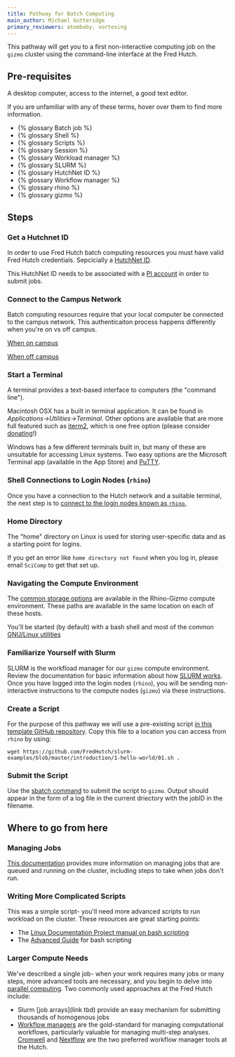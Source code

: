 ```yaml
---
title: Pathway for Batch Computing
main_author: Michael Gutteridge
primary_reviewers: atombaby, vortexing
---
```


This pathway will get you to a first non-interactive computing job on the `gizmo` cluster using the command-line interface at the Fred Hutch.  

## Pre-requisites
A desktop computer, access to the internet, a good text editor.

If you are unfamiliar with any of these terms, hover over them to find more information.  
 - {% glossary Batch job %}
 - {% glossary Shell %}
 - {% glossary Scripts %}
 - {% glossary Session %}
 - {% glossary Workload manager %}
 - {% glossary SLURM %}
 - {% glossary HutchNet ID %}
 - {% glossary Workflow manager %}
 - {% glossary rhino %}
 - {% glossary gizmo %}

## Steps

### Get a Hutchnet ID
In order to use Fred Hutch batch computing resources you must have valid Fred Hutch credentials.  Sepcicially a [HutchNet ID](/scicomputing/access_credentials/#hutchnet-id).

This HutchNet ID needs to be associated with a [PI account](scicomputing/access_credentials/#accessing-slurm-clusters) in order to submit jobs. 


### Connect to the Campus Network
Batch computing resources require that your local computer be connected to the campus network.  This authenticaiton process happens differently when you're on vs off campus. 

[When on campus](https://centernet.fredhutch.org/cn/u/center-it/help-desk/connecting-to-wifi.html)

[When off campus](https://centernet.fredhutch.org/cn/u/center-it/help-desk/vpn.html)

### Start a Terminal

A terminal provides a text-based interface to computers (the "command line").

Macintosh OSX has a built in terminal application. It can be found in _Applications->Utilities->Terminal_.  Other options are available that are more full featured such as [iterm2](https://iterm2.com/), which is one free option (please consider [donating](https://iterm2.com/donate.html)!)

Windows has a few different terminals built in, but many of these are unsuitable for accessing Linux systems.  Two easy options are the Microsoft Terminal app (available in the App Store) and [PuTTY](scicomputing/access_methods/#windows).

### Shell Connections to Login Nodes (`rhino`)

Once you have a connection to the Hutch network and a suitable terminal, the next step is to [connect to the login nodes known as `rhino`.](scicomputing/access_methods/#ssh-connections)

### Home Directory

The "home" directory on Linux is used for storing user-specific data and as a starting point for logins.

If you get an error like `home directory not found` when you log in, please email `SciComp` to get that set up.


### Navigating the Compute Environment

The [common storage options](scicomputing/store_posix.md) are available in the Rhino-Gizmo compute environment. These paths are available in the same location on each of these hosts.

You'll be started (by default) with a bash shell and most of the common [GNU/Linux utilities](https://tldp.org/LDP/GNU-Linux-Tools-Summary/html/index.html)

### Familiarize Yourself with Slurm
SLURM is the workfload manager for our `gizmo` compute environment.  Review the documentation for basic information about how [SLURM works](scicomputing/compute_jobs/#basic-slurm-terminology).  Once you have logged into the login nodes (`rhino`), you will be sending non-interactive instructions to the compute nodes (`gizmo`) via these instructions.  

### Create a Script

For the purpose of this pathway we will use a pre-existing script [in this template GitHub repository](https://github.com/FredHutch/slurm-examples/blob/master/introduction/1-hello-world/01.sh). Copy this file to a location you can access from `rhino` by using:
```
wget https://github.com/FredHutch/slurm-examples/blob/master/introduction/1-hello-world/01.sh .
```

### Submit the Script

Use the [sbatch command](scicomputing/compute_jobs/#submitting-jobs) to submit the script to `gizmo`.  Output should appear in the form of a log file in the current driectory with the jobID in the filename.  

## Where to go from here

### Managing Jobs

[This documentation](scicomputing/compute_jobs/#managing-jobs) provides more information on managing jobs that are queued and running on the cluster, including steps to take when jobs don't run.

### Writing More Complicated Scripts

This was a simple script- you'll need more advanced scripts to run workload on the cluster. These resources are great starting points:

 - The [Linux Documentation Project manual on bash scripting](https://tldp.org/LDP/Bash-Beginners-Guide/html/index.html)
 - The [Advanced Guide](https://tldp.org/LDP/abs/html/index.html) for bash scripting

### Larger Compute Needs

We've described a single job- when your work requires many jobs or many steps, more advanced tools are necessary, and you begin to delve into [parallel computing](/scicomputing/compute_parallel/).  Two commonly used approaches at the Fred Hutch include:

 - Slurm [job arrays](link tbd) provide an easy mechanism for submitting thousands of homogenous jobs
 - [Workflow managers](/scicomputing/compute_parallel/#workflow-managers) are the gold-standard for managing computational workflows, particularly valuable for managing multi-step analyses.  [Cromwell](/compdemos/Cromwell/) and [Nextflow](/compdemos/nextflow/) are the two preferred workflow manager tools at the Hutch.  

